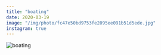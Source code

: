 ```yaml
---
title: "boating"
date: 2020-03-19
image: "/img/photo/fc47e50bd9753fe2095ee091b51d5ede.jpg"
instagram: true
---
```


![boating](/img/photo/fc47e50bd9753fe2095ee091b51d5ede.jpg)
